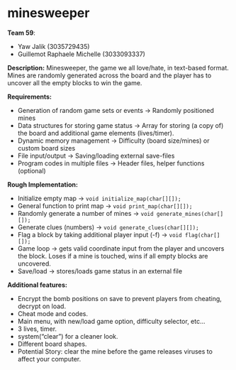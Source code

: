 # minesweeper

**Team 59**:
- Yaw Jalik (3035729435)
- Guillemot Raphaele Michelle (3033093337)

**Description:**
Minesweeper, the game we all love/hate, in text-based format. Mines are randomly generated across the board and the player has to uncover all the empty blocks to win the game.

**Requirements:**
- Generation of random game sets or events → Randomly positioned mines
- Data structures for storing game status → Array for storing (a copy of) the board and additional game elements (lives/timer). 
- Dynamic memory management → Difficulty (board size/mines) or custom board sizes
- File input/output → Saving/loading external save-files
- Program codes in multiple files → Header files, helper functions (optional)

**Rough Implementation:**
- Initialize empty map → `void initialize_map(char[][]);`
- General function to print map → `void print_map(char[][]);`
- Randomly generate a number of mines → `void generate_mines(char[][]);`
- Generate clues (numbers) → `void generate_clues(char[][]);`
- Flag a block by taking additional player input (-f) → `void flag(char[][]);`
- Game loop → gets valid coordinate input from the player and uncovers the block. Loses if a mine is touched, wins if all empty blocks are uncovered.
- Save/load → stores/loads game status in an external file

**Additional features:**
- Encrypt the bomb positions on save to prevent players from cheating, decrypt on load.
- Cheat mode and codes.
- Main menu, with new/load game option, difficulty selector, etc...
- 3 lives, timer.
- system(“clear”) for a cleaner look.
- Different board shapes.
- Potential Story: clear the mine before the game releases viruses to affect your computer.


